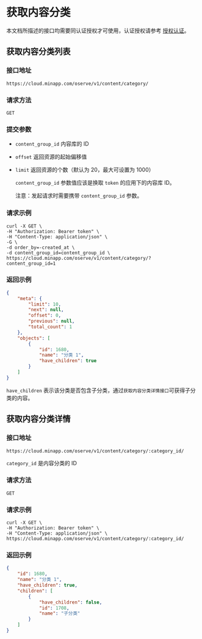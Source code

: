 # 获取内容分类

本文档所描述的接口均需要同认证授权才可使用，认证授权请参考 [授权认证](./authentication.md)。

## 获取内容分类列表

### 接口地址

`https://cloud.minapp.com/oserve/v1/content/category/`

### 请求方法

`GET`

### 提交参数

- `content_group_id` 内容库的 ID
- `offset` 返回资源的起始偏移值
- `limit` 返回资源的个数（默认为 20，最大可设置为 1000）

  `content_group_id` 参数值应该是换取 `token` 的应用下的内容库 ID。

  注意：发起请求时需要携带 `content_group_id` 参数。

### 请求示例

```
curl -X GET \
-H "Authorization: Bearer token" \
-H "Content-Type: application/json" \
-G \
-d order_by=-created_at \
-d content_group_id=content_group_id \
https://cloud.minapp.com/oserve/v1/content/category/?content_group_id=1
```

### 返回示例

```json
{
    "meta": {
        "limit": 10,
        "next": null,
        "offset": 0,
        "previous": null,
        "total_count": 1
    },
    "objects": [
        {
            "id": 1680,
            "name": "分类 1",
            "have_children": true
        }
    ]
}
```

`have_children` 表示该分类是否包含子分类，通过`获取内容分类详情接口`可获得子分类的内容。


## 获取内容分类详情

### 接口地址

`https://cloud.minapp.com/oserve/v1/content/category/:category_id/`

`category_id` 是内容分类的 ID

### 请求方法

`GET`

### 请求示例

```
curl -X GET \
-H "Authorization: Bearer token" \
-H "Content-Type: application/json" \
https://cloud.minapp.com/oserve/v1/content/category/:category_id/
```

### 返回示例

```json
{
    "id": 1680,
    "name": "分类 1",
    "have_children": true,
    "children": [
        {
            "have_children": false,
            "id": 1708,
            "name": "子分类"
        }
    ]
}
```
